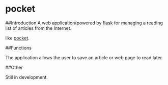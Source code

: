 pocket
======

##Introduction
A web application(powered by [flask](http://flask.pocoo.org/) for managing a reading list of articles from the Internet.

like [pocket](http://getpocket.com).

##Functions

The application allows the user to save an article or web page to read later.

##Other

Still in development.
